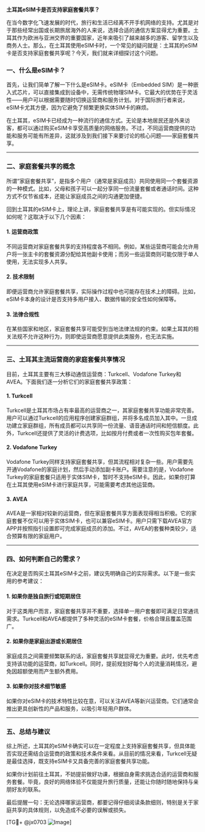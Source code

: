 **土耳其eSIM卡是否支持家庭套餐共享？**

在当今数字化飞速发展的时代，旅行和生活已经离不开手机网络的支持。尤其是对于那些经常出国或长期旅居海外的人来说，选择合适的通信方案显得尤为重要。土耳其作为欧洲与亚洲交界的重要国家，近年来吸引了越来越多的游客、留学生以及商务人士。那么，在土耳其使用eSIM卡时，一个常见的疑问就是：土耳其的eSIM卡是否支持家庭套餐共享呢？今天，我们就来详细探讨这个问题。

### 一、什么是eSIM卡？

首先，让我们简单了解一下什么是eSIM卡。eSIM卡（Embedded SIM）是一种嵌入式芯片，可以直接集成到设备中，无需传统物理SIM卡。它最大的优势在于灵活性——用户可以根据需要随时切换运营商和服务计划。对于国际旅行者来说，eSIM卡尤其方便，因为它避免了频繁更换实体SIM卡的麻烦。

在土耳其，eSIM卡已经成为一种流行的通信方式。无论是本地居民还是外来访客，都可以通过购买eSIM卡享受高质量的网络服务。不过，不同运营商提供的功能和服务可能有所差异，这就涉及到我们接下来要讨论的核心问题——家庭套餐共享。

---

### 二、家庭套餐共享的概念

所谓“家庭套餐共享”，是指多个用户（通常是家庭成员）共同使用同一个套餐资源的一种模式。比如，父母和孩子可以一起分享同一份流量套餐或者通话时间。这种方式不仅节省成本，还能让家庭成员之间的沟通更加便捷。

回到土耳其的eSIM卡上，理论上讲，家庭套餐共享是有可能实现的。但实际情况如何呢？这取决于以下几个因素：

#### 1. **运营商政策**
   不同运营商对家庭套餐共享的支持程度各不相同。例如，某些运营商可能会允许用户将一张主卡的套餐资源分配给其他副卡使用；而另一些运营商则可能仅限于单人使用，无法实现多人共享。

#### 2. **技术限制**
   即便运营商允许家庭套餐共享，实际操作过程中也可能存在技术上的障碍。比如，eSIM卡本身的设计是否支持多用户接入、数据传输的安全性如何保障等。

#### 3. **法律合规性**
   在某些国家和地区，家庭套餐共享可能受到当地法律法规的约束。如果土耳其的相关法规不允许这种行为，则即使运营商愿意提供此类服务，也无法实施。

---

### 三、土耳其主流运营商的家庭套餐共享情况

目前，土耳其主要有三大移动通信运营商：Turkcell、Vodafone Turkey和AVEA。下面我们逐一分析它们的家庭套餐共享政策：

#### 1. **Turkcell**
   Turkcell是土耳其市场占有率最高的运营商之一，其家庭套餐共享功能非常完善。用户可以通过Turkcell的应用程序创建家庭群组，并将多名成员加入其中。一旦成功建立家庭群组，所有成员都可以共享同一份流量、语音通话时间和短信额度。此外，Turkcell还提供了灵活的计费选项，比如按月付费或者一次性购买包年套餐。

#### 2. **Vodafone Turkey**
   Vodafone Turkey同样支持家庭套餐共享，但其流程相对复杂一些。用户需要先开通Vodafone的家庭计划，然后手动添加副卡账户。需要注意的是，Vodafone Turkey的家庭套餐只适用于实体SIM卡，暂时不支持eSIM卡。因此，如果你打算在土耳其使用eSIM卡进行家庭共享，可能需要考虑其他运营商。

#### 3. **AVEA**
   AVEA是一家相对较新的运营商，但在家庭套餐共享方面表现得相当积极。它的家庭套餐不仅可以用于实体SIM卡，也可以兼容eSIM卡。用户只需下载AVEA官方APP并按照指引设置即可完成家庭成员的添加。不过，AVEA的套餐种类较少，适合预算有限的家庭用户。

---

### 四、如何判断自己的需求？

在决定是否购买土耳其eSIM卡之前，建议先明确自己的实际需求。以下是一些实用的参考建议：

#### 1. 如果你是独自旅行或短期居住
   对于这类用户而言，家庭套餐共享并不重要，选择单一用户套餐即可满足日常通讯需求。Turkcell和AVEA都提供了多种灵活的eSIM卡套餐，价格合理且覆盖范围广。

#### 2. 如果你是家庭出游或长期居住
   家庭成员之间需要频繁联系的话，家庭套餐共享就显得尤为重要。此时，优先考虑支持该功能的运营商，如Turkcell。同时，提前规划好每个人的流量消耗情况，避免因超额使用而产生额外费用。

#### 3. 如果你对技术细节敏感
   如果你对eSIM卡的技术特性比较在意，可以关注AVEA等新兴运营商。它们通常会推出更具创新性的产品和服务，以吸引年轻用户群体。

---

### 五、总结与建议

综上所述，土耳其的eSIM卡确实可以在一定程度上支持家庭套餐共享，但具体能否实现还需结合运营商的政策和技术条件来看。从目前的情况来看，Turkcell无疑是最佳选择，既支持eSIM卡又具备完善的家庭套餐共享功能。

如果你计划前往土耳其，不妨提前做好功课，根据自身需求挑选合适的运营商和服务套餐。毕竟，良好的网络体验不仅能提升旅行质量，还能让你随时随地保持与亲朋好友的联系。

最后提醒一句：无论选择哪家运营商，都要记得仔细阅读条款细则，特别是关于家庭共享的具体规则，以免造成不必要的误解或损失。

[TG💪+ @jx0703 ![Image](https://github.com/user-attachments/assets/dbca1d08-cadb-493c-b0ec-ad6f7a83f270)]